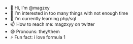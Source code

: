 - 👋 Hi, I’m @magzxy
- 👀 I’m interested in too many things with not enough time
- 🌱 I’m currently learning php/sql
- 📫 How to reach me: magzxyy on twitter
- 😄 Pronouns: they/them
- ⚡ Fun fact: i love formula 1

<!---
magzxy/magzxy is a ✨ special ✨ repository because its `README.md` (this file) appears on your GitHub profile.
You can click the Preview link to take a look at your changes.
--->
